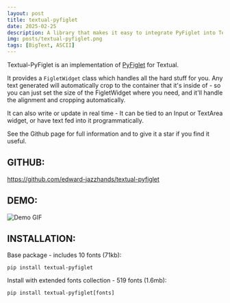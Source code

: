 ```yaml
---
layout: post
title: textual-pyfiglet
date: 2025-02-25
description: A library that makes it easy to integrate PyFiglet into Textual. It adds a 'FigletWidget' that handles all the hard stuff for you.
img: posts/textual-pyfiglet.png
tags: [BigText, ASCII]
---
```


Textual-PyFiglet is an implementation of [PyFiglet](https://github.com/pwaller/pyfiglet) for Textual.

It provides a `FigletWidget` class which handles all the hard stuff for you. Any text generated will automatically crop to the container that it's inside of - so you can just set the size of the FigletWidget where you need, and it'll handle the alignment and cropping automatically.

It can also write or update in real time - It can be tied to an Input or TextArea widget, or have text fed into it programmatically.

See the Github page for full information and to give it a star if you find it useful.

## GITHUB:

https://github.com/edward-jazzhands/textual-pyfiglet

## DEMO:

![Demo GIF](https://raw.githubusercontent.com/edward-jazzhands/textual-pyfiglet/refs/heads/main/demo.gif)

## INSTALLATION:

Base package - includes 10 fonts (71kb):   
```
pip install textual-pyfiglet
```
Install with extended fonts collection - 519 fonts (1.6mb):   
```
pip install textual-pyfiglet[fonts]
```